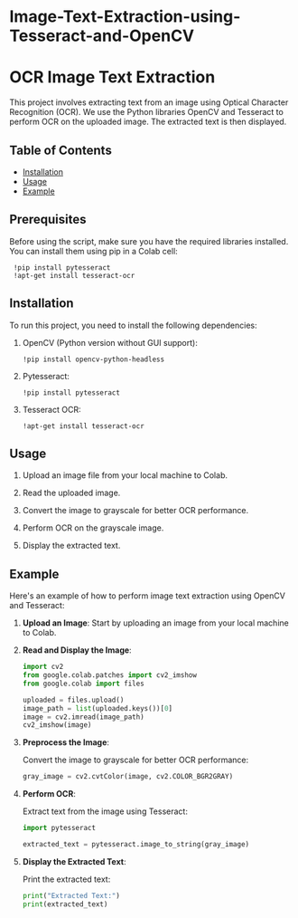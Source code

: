 # Image-Text-Extraction-using-Tesseract-and-OpenCV
# OCR Image Text Extraction

This project involves extracting text from an image using Optical Character Recognition (OCR). We use the Python libraries OpenCV and Tesseract to perform OCR on the uploaded image. The extracted text is then displayed.

## Table of Contents
- [Installation](#installation)
- [Usage](#usage)
- [Example](#example)

## Prerequisites

Before using the script, make sure you have the required libraries installed. You can install them using pip in a Colab cell:

   ```shell
    !pip install pytesseract
    !apt-get install tesseract-ocr
   ```
## Installation

To run this project, you need to install the following dependencies:

1. OpenCV (Python version without GUI support):
   ```shell
   !pip install opencv-python-headless
   ```

2. Pytesseract:
   ```shell
   !pip install pytesseract
   ```

3. Tesseract OCR:
   ```shell
   !apt-get install tesseract-ocr
   ```

## Usage

1. Upload an image file from your local machine to Colab.

2. Read the uploaded image.

3. Convert the image to grayscale for better OCR performance.

4. Perform OCR on the grayscale image.

5. Display the extracted text.


## Example

Here's an example of how to perform image text extraction using OpenCV and Tesseract:

1. **Upload an Image**: Start by uploading an image from your local machine to Colab.

2. **Read and Display the Image**:

   ```python
   import cv2
   from google.colab.patches import cv2_imshow
   from google.colab import files

   uploaded = files.upload()
   image_path = list(uploaded.keys())[0]
   image = cv2.imread(image_path)
   cv2_imshow(image)
   ```

3. **Preprocess the Image**:

   Convert the image to grayscale for better OCR performance:

   ```python
   gray_image = cv2.cvtColor(image, cv2.COLOR_BGR2GRAY)
   ```

4. **Perform OCR**:

   Extract text from the image using Tesseract:

   ```python
   import pytesseract

   extracted_text = pytesseract.image_to_string(gray_image)
   ```

5. **Display the Extracted Text**:

   Print the extracted text:

   ```python
   print("Extracted Text:")
   print(extracted_text)
   ```
